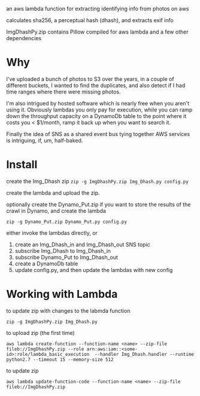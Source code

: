 an aws lambda function for extracting identifying info from photos on aws

calculates sha256, a perceptual hash (dhash), and extracts exif info

ImgDhashPy.zip contains Pillow compiled for aws lambda and a few other dependencies

# Why

I've uploaded a bunch of photos to S3 over the years, in a couple of different buckets, I wanted to find the duplicates, and also detect if I had time ranges where there were missing photos.

I'm also intrigued by hosted software which is nearly free when you aren't using it.  Obviously lambdas you only pay for execution, while you can ramp down the throughput capacity on a DynamoDb table to the point where it costs you < $1/month, ramp it back up when you want to search it.

Finally the idea of SNS as a shared event bus tying together AWS services is intriguing, if, um, half-baked.

# Install

create the Img_Dhash zip
`zip -g ImgDhashPy.zip Img_Dhash.py config.py`

create the lambda and upload the zip.

optionally create the Dynamo_Put.zip if you want to store the results of the crawl in Dynamo, and create the lambda

`zip -g Dynamo_Put.zip Dynamo_Put.py config.py`

either invoke the lambdas directly, or

1. create an Img_Dhash_in and Img_Dhash_out SNS topic
2. subscribe Img_Dhash to Img_Dhash_in
3. subscribe Dynamo_Put to Img_Dhash_out
4. create a DynamoDb table
5. update config.py, and then update the lambdas with new config

# Working with Lambda

to update zip with changes to the labmda function

`zip -g ImgDhashPy.zip Img_Dhash.py`

to upload zip (the first time)

`aws lambda create-function --function-name <name> --zip-file fileb://ImgDhashPy.zip --role arn:aws:iam::<some-id>:role/lambda_basic_execution  --handler Img_Dhash.handler --runtime python2.7 --timeout 15 --memory-size 512`

to update zip

`aws lambda update-function-code --function-name <name> --zip-file fileb://ImgDhashPy.zip`
